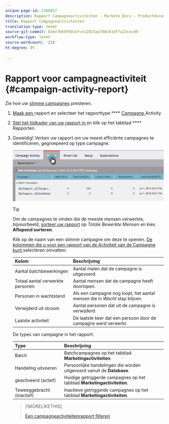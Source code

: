 ```yaml
---
unique-page-id: 2360057
description: Rapport Campagneactiviteiten - Marketo Docs - Productdocumentatie
title: Rapport Campagneactiviteiten
translation-type: tm+mt
source-git-commit: 03ee7b69f691efce12825aa708c81dffa23cecd9
workflow-type: tm+mt
source-wordcount: '218'
ht-degree: 0%

---
```



# Rapport voor campagneactiviteit {#campaign-activity-report}

Zie hoe uw [slimme campagnes](/help/marketo/product-docs/core-marketo-concepts/smart-campaigns/creating-a-smart-campaign/understanding-batch-and-trigger-smart-campaigns.md) presteren.

1. [Maak een ](/help/marketo/product-docs/reporting/basic-reporting/creating-reports/create-a-report-in-a-program.md) rapport en selecteer het rapporttype **** [Campagne ](/help/marketo/product-docs/reporting/basic-reporting/report-types/report-type-overview.md)Activity.

1. [Stel het tijdkader van uw rapport in ](/help/marketo/product-docs/reporting/basic-reporting/editing-reports/change-a-report-time-frame.md) en klik op het tabblad  **** Rapporten.

1. Geweldig! Verken uw rapport om uw meest efficiënte campagnes te identificeren, gegroepeerd op type campagne.

   ![](assets/image2014-9-16-16-3a8-3a45.png)

   >[!TIP]
   >
   >Om de campagnes te vinden die de meeste mensen verwerkte, bijvoorbeeld, [sorteer uw rapport](/help/marketo/product-docs/reporting/basic-reporting/editing-reports/sort-report-on-columns.md) op _Totale Bewerkte Mensen_ en kies **Aflopend sorteren**.

   Klik op de naam van een slimme campagne om deze te openen.  [De kolommen die u voor een rapport van de Activiteit van de Campagne kunt ](/help/marketo/product-docs/reporting/basic-reporting/editing-reports/select-report-columns.md) selecteren omvatten:

   | Kolom | Beschrijving |
   |---|---|
   | Aantal batchbewerkingen | Aantal malen dat de campagne is uitgevoerd. |
   | Totaal aantal verwerkte personen | Aantal mensen dat de campagne heeft doorlopen. |
   | Personen in wachtstand | Als een campagne nog loopt, het aantal mensen die in *Wacht* stap blijven. |
   | Verwijderd uit stroom | Aantal personen dat uit de campagne is verwijderd. |
   | Laatste activiteit | De laatste keer dat een persoon door de campagne werd verwerkt. |

   De types van campagne in het rapport:

   | Type | Beschrijving |
   |---|---|
   | Batch | Batchcampagnes op het tabblad **Marketingactiviteiten**. |
   | Handeling uitvoeren | Persoonlijke handelingen die worden uitgevoerd vanuit de **Database**. |
   | geactiveerd (actief) | Huidige getriggerde campagnes op het tabblad **Marketingactiviteiten**. |
   | Teweeggebracht (inactief) | Inactieve getriggerde campagnes op het tabblad **Marketingactiviteiten**. |

   >[!MORELIKETHIS]
   >
   >[Een campagneactiviteitenrapport filteren](/help/marketo/product-docs/reporting/basic-reporting/report-activity/filter-a-campaign-activity-report.md)

